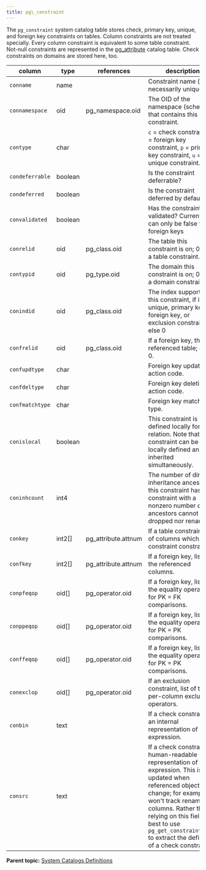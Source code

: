 ```yaml
---
title: pg\_constraint 
---
```


The `pg_constraint` system catalog table stores check, primary key, unique, and foreign key constraints on tables. Column constraints are not treated specially. Every column constraint is equivalent to some table constraint. Not-null constraints are represented in the [pg\_attribute](pg_attribute.html) catalog table. Check constraints on domains are stored here, too.

|column|type|references|description|
|------|----|----------|-----------|
|`conname`|name| |Constraint name \(not necessarily unique!\)|
|`connamespace`|oid|pg\_namespace.oid|The OID of the namespace \(schema\) that contains this constraint.|
|`contype`|char| |`c` = check constraint, `f` = foreign key constraint, `p` = primary key constraint, `u` = unique constraint.|
|`condeferrable`|boolean| |Is the constraint deferrable?|
|`condeferred`|boolean| |Is the constraint deferred by default?|
|`convalidated`|boolean| |Has the constraint been validated? Currently, can only be false for foreign keys|
|`conrelid`|oid|pg\_class.oid|The table this constraint is on; 0 if not a table constraint.|
|`contypid`|oid|pg\_type.oid|The domain this constraint is on; 0 if not a domain constraint.|
|`conindid`|oid|pg\_class.oid|The index supporting this constraint, if it's a unique, primary key, foreign key, or exclusion constraint; else 0|
|`confrelid`|oid|pg\_class.oid|If a foreign key, the referenced table; else 0.|
|`confupdtype`|char| |Foreign key update action code.|
|`confdeltype`|char| |Foreign key deletion action code.|
|`confmatchtype`|char| |Foreign key match type.|
|`conislocal`|boolean| |This constraint is defined locally for the relation. Note that a constraint can be locally defined and inherited simultaneously.|
|`coninhcount`|int4| |The number of direct inheritance ancestors this constraint has. A constraint with a nonzero number of ancestors cannot be dropped nor renamed.|
|`conkey`|int2\[\]|pg\_attribute.attnum|If a table constraint, list of columns which the constraint constrains.|
|`confkey`|int2\[\]|pg\_attribute.attnum|If a foreign key, list of the referenced columns.|
|`conpfeqop`|oid\[\]|pg\_operator.oid|If a foreign key, list of the equality operators for PK = FK comparisons.|
|`conppeqop`|oid\[\]|pg\_operator.oid|If a foreign key, list of the equality operators for PK = PK comparisons.|
|`conffeqop`|oid\[\]|pg\_operator.oid|If a foreign key, list of the equality operators for PK = PK comparisons.|
|`conexclop`|oid\[\]|pg\_operator.oid|If an exclusion constraint, list of the per-column exclusion operators.|
|`conbin`|text| |If a check constraint, an internal representation of the expression.|
|`consrc`|text| |If a check constraint, a human-readable representation of the expression. This is not updated when referenced objects change; for example, it won't track renaming of columns. Rather than relying on this field, it is best to use `pg_get_constraintdef()` to extract the definition of a check constraint.|

**Parent topic:** [System Catalogs Definitions](../system_catalogs/catalog_ref-html.html)

